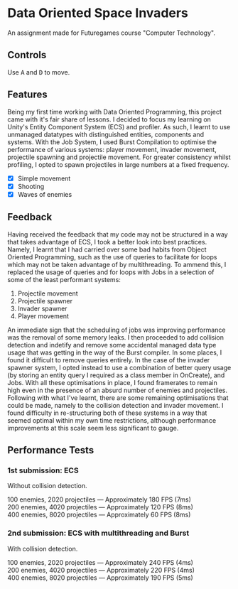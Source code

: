 # Data Oriented Space Invaders
An assignment made for Futuregames course "Computer Technology".

## Controls
Use <kbd>A</kbd> and <kbd>D</kbd> to move.

## Features
Being my first time working with Data Oriented Programming, this project came with it's fair share of lessons.
I decided to focus my learning on Unity's Entity Component System (ECS) and profiler.
As such, I learnt to use unmanaged datatypes with distinguished entities, components and systems.
With the Job System, I used Burst Compilation to optimise the performance of various systems: player movement, invader movement, projectile spawning and projectile movement.
For greater consistency whilst profiling, I opted to spawn projectiles in large numbers at a fixed frequency.

- [x] Simple movement
- [x] Shooting
- [x] Waves of enemies

## Feedback
Having received the feedback that my code may not be structured in a way that takes advantage of ECS, I took a better look into best practices.
Namely, I learnt that I had carried over some bad habits from Object Oriented Programming, such as the use of queries to facilitate for loops which may not be taken advantage of by multithreading.
To ammend this, I replaced the usage of queries and for loops with Jobs in a selection of some of the least performant systems:
1. Projectile movement
2. Projectile spawner
3. Invader spawner
4. Player movement

An immediate sign that the scheduling of jobs was improving performance was the removal of some memory leaks.
I then proceeded to add collision detection and indetify and remove some accidental managed data type usage that was getting in the way of the Burst compiler.
In some places, I found it difficult to remove queries entirely.
In the case of the invader spawner system, I opted instead to use a combination of better query usage (by storing an entity query I required as a class member in OnCreate), and Jobs.
With all these optimisations in place, I found framerates to remain high even in the presence of an absurd number of enemies and projectiles.
Following with what I've learnt, there are some remaining optimisations that could be made, namely to the collision detection and invader movement.
I found difficulty in re-structuring both of these systems in a way that seemed optimal within my own time restrictions, although performance improvements at this scale seem less significant to gauge.

## Performance Tests
### 1st submission: ECS
Without collision detection.

100 enemies, 2020 projectiles — Approximately 180 FPS (7ms)  
200 enemies, 4020 projectiles — Approximately 120 FPS (8ms)  
400 enemies, 8020 projectiles — Approximately 60 FPS (8ms)  

### 2nd submission: ECS with multithreading and Burst
With collision detection.

100 enemies, 2020 projectiles — Approximately 240 FPS (4ms)  
200 enemies, 4020 projectiles — Approximately 220 FPS (4ms)  
400 enemies, 8020 projectiles — Approximately 190 FPS (5ms)
